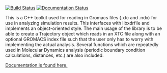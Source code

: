 [![Build Status](https://travis-ci.org/wesbarnett/libgmxcpp.svg?branch=v3.2-beta2)](https://travis-ci.org/wesbarnett/libgmxcpp)
[![Documentation Status](https://readthedocs.org/projects/libgmxcpp/badge/?version=v3.2-beta2)](https://readthedocs.org/projects/libgmxcpp/?badge=v3.2-beta2)


This is a C++ toolkit used for reading in Gromacs files (.xtc and .ndx) for
use in analyzing simulation results. This interfaces with libxdrfile and
implements an object-oriented style. The main usage of the library is to be able
to create a Trajectory object which reads in an XTC file along with an optional
GROMACS index file such that the user only has to worry with implementing the
actual analysis. Several functions which are repeatedly used in Molecular
Dynamics analysis (periodic boundary condition calculations, distances, etc.)
are also included. 

[Documentation is found here.](http://libgmxcpp.readthedocs.org/)
